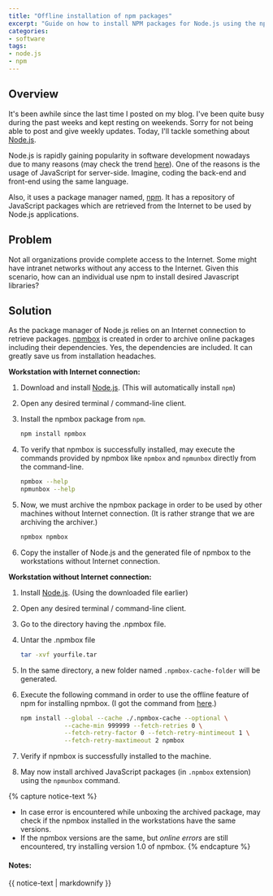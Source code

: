 ```yaml
---
title: "Offline installation of npm packages"
excerpt: "Guide on how to install NPM packages for Node.js using the npmbox tool."
categories:
- software
tags:
- node.js
- npm
---
```


## Overview

It's been awhile since the last time I posted on my blog. I've been quite busy during the past weeks and kept resting on weekends. Sorry for not being able to post and give weekly updates. Today, I'll tackle something about [Node.js][Node.js].

Node.js is rapidly gaining popularity in software development nowadays due to many reasons (may check the trend [here][node.js-trend]). One of the reasons is the usage of JavaScript for server-side. Imagine, coding the back-end and front-end using the same language.

Also, it uses a package manager named, [npm][npm]. It has a repository of JavaScript packages which are retrieved from the Internet to be used by Node.js applications.

## Problem

Not all organizations provide complete access to the Internet. Some might have intranet networks without any access to the Internet. Given this scenario, how can an individual use npm to install desired Javascript libraries?

## Solution

As the package manager of Node.js relies on an Internet connection to retrieve packages. [npmbox][npmbox] is created in order to archive online packages including their dependencies. Yes, the dependencies are included. It can greatly save us from installation headaches.

**Workstation with Internet connection:**

1. Download and install [Node.js][Node.js]. (This will automatically install `npm`)
2. Open any desired terminal / command-line client.
3. Install the npmbox package from `npm`.

    ```bash
    npm install npmbox
    ```

3. To verify that npmbox is successfully installed, may execute the commands provided by npmbox like `npmbox` and `npmunbox` directly from the command-line.

    ```bash
    npmbox --help
    npmunbox --help
    ```

4. Now, we must archive the npmbox package in order to be used by other machines without Internet connection. (It is rather strange that we are archiving the archiver.)

    ```bash
    npmbox npmbox
    ```

5. Copy the installer of Node.js and the generated file of npmbox to the workstations without Internet connection.

**Workstation without Internet connection:**

1. Install [Node.js][Node.js]. (Using the downloaded file earlier)
2. Open any desired terminal / command-line client.
3. Go to the directory having the .npmbox file.
4. Untar the .npmbox file

    ```bash
    tar -xvf yourfile.tar
    ```

5. In the same directory, a new folder named `.npmbox-cache-folder` will be generated.
6. Execute the following command in order to use the offline feature of npm for installing npmbox. (I got the command from [here][npm-offline-command].)

    ```bash
    npm install --global --cache ./.npmbox-cache --optional \
                --cache-min 999999 --fetch-retries 0 \
                --fetch-retry-factor 0 --fetch-retry-mintimeout 1 \
                --fetch-retry-maxtimeout 2 npmbox
    ```

7. Verify if npmbox is successfully installed to the machine.
8. May now install archived JavaScript packages (in `.npmbox` extension) using the `npmunbox` command.

{% capture notice-text %}
* In case error is encountered while unboxing the archived package, may check if the npmbox installed in the workstations have the same versions.
* If the npmbox versions are the same, but *online errors* are still encountered, try installing version 1.0 of npmbox.
{% endcapture %}

<div class="notice--info">
  <h4>Notes:</h4>
  {{ notice-text | markdownify }}
</div>

[node.js]: https://nodejs.org/
[npm]: https://www.npmjs.com/
[npmbox]: https://www.npmjs.com/package/npmbox
[npm-offline-command]: http://stackoverflow.com/questions/25549730/install-npmbox-on-a-windows-offline-machine
[node.js-trend]: https://blog.risingstack.com/how-google-sees-node-js/
